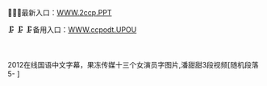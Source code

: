 <p>
	👻👻👻最新入口：<a href="http://www.baidu.com/link?url=6MA2SWnO3Raqke39an_0PUxosM6ZrUGzi1BN9tNnlPW&wd">WWW.2ccp.PPT</a> 
	<p>
		🗜
🗜
🗜备用入口：<a href="http://www.baidu.com/link?url=6MA2SWnO3Raqke39an_0PUxosM6ZrUGzi1BN9tNnlPW&wd">WWW.ccpodt.UPOU</a> 
	</p>
	<p>
		<br />
	</p>
	<p>
		2012在线国语中文字幕，果冻传媒十三个女演员字图片,潘甜甜3段视频[随机段落5-
]
	</p>
